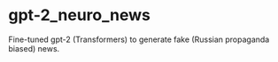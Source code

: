 # gpt-2_neuro_news
Fine-tuned gpt-2 (Transformers) to generate fake (Russian propaganda biased) news.
